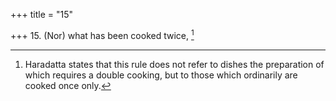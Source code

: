 +++
title = "15"

+++
15. (Nor) what has been cooked twice, [^14] 


[^14]:  Haradatta states that this rule does not refer to dishes the preparation of which requires a double cooking, but to those which ordinarily are cooked once only.
